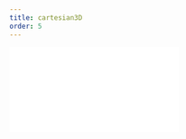 ```yaml
---
title: cartesian3D
order: 5
---
```


<embed src="@/docs/spec/coordinate/cartesian3D.zh.md"></embed>
